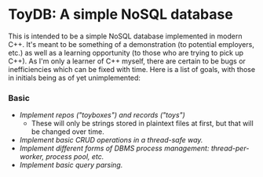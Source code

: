 # ToyDB: A simple NoSQL database

This is intended to be a simple NoSQL database implemented in modern C++. It's meant to be something of a demonstration (to potential employers, etc.) as well as a learning opportunity (to those who are trying to pick up C++). As I'm only a learner of C++ myself, there are certain to be bugs or inefficiencies which can be fixed with time. Here is a list of goals, with those in initials being as of yet unimplemented:

### Basic

- *Implement repos ("toyboxes") and records ("toys")*
  - These will only be strings stored in plaintext files at first, but that will be changed over time.
- *Implement basic CRUD operations in a thread-safe way.*
- *Implement different forms of DBMS process management: thread-per-worker, process pool, etc.*
- *Implement basic query parsing.*
